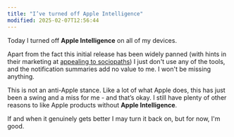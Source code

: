 ```yaml
---
title: "I’ve turned off Apple Intelligence"
modified: 2025-02-07T12:56:44
---
```


Today I turned off **Apple Intelligence** on all of my devices. 

Apart from the fact this initial release has been widely panned (with hints in their marketing at [appealing to sociopaths](https://notes.ghed.in/posts/2024/selfishness-in-ai/)) I just don't use any of the tools, and the notification summaries add no value to me. I won't be missing anything.

This is not an anti-Apple stance. Like a lot of what Apple does, this has just been a swing and a miss for me - and that’s okay. I still have plenty of other reasons to like Apple products without **Apple Intelligence**.

If and when it genuinely gets better I may turn it back on, but for now, I'm good.